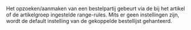 Het opzoeken/aanmaken van een bestelpartij gebeurt via de bij het artikel of de artikelgroep ingestelde range-rules. Mits er geen instellingen zijn, wordt de default instelling van de gekoppelde bestellijst gehanteerd.